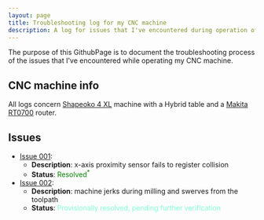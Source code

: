 ```yaml
---
layout: page
title: Troubleshooting log for my CNC machine
description: A log for issues that I've encountered during operation of my CNC machine (Shapeoko 4 XL)
---
```


The purpose of this GithubPage is to document the troubleshooting process of the issues that I've encountered while operating my CNC machine.

## CNC machine info

All logs concern [Shapeoko 4 XL](https://shop.carbide3d.com/products/shapeoko4?variant=33051555954749) machine with a Hybrid table and a [Makita RT0700](https://www.makita.de/data/sr/productinfo/generated/rt0700cx2j_11.pdf) router.

## Issues

- [Issue 001](pages/issue_001.html):
  - **Description**: x-axis proximity sensor fails to register collision
  - **Status**: <span style="color:green">Resolved<sup>\*</sup></span>
- [Issue 002](pages/issue_002.html):
  - **Description**: machine jerks during milling and swerves from the toolpath
  - **Status**: <span style="color:aquamarine">Provisionally resolved, pending further verification</span>
